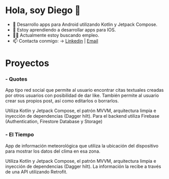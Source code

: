 # Hola, soy Diego 👋

- 📲 Desarrollo apps para Android utilizando Kotlin y Jetpack Compose.
- 📖 Estoy aprendiendo a desarrollar apps para IOS.
- 👨‍💻 Actualmente estoy buscando empleo.
- 📫 Contacta conmigo: -> [Linkedin](https://www.linkedin.com/in/diego-rodriguez-barcala-6b7b92245/) | [Email](diegorodriguezbarcala@gmail.com)


# Proyectos
### - Quotes
  <p>App tipo red social que permite al usuario encontrar citas textuales creadas por otros usuarios con posibilidad de dar like. También permite al usuario crear sus propios post, así como editarlos o borrarlos. </p>
  
  <p>Utiliza Kotlin y Jetpack Compose, el patrón MVVM, arquitectura limpia e inyección de dependencias (Dagger hilt). Para el backend utiliza Firebase (Authentication, Firestore Database y Storage)</p>


  
### - El Tiempo
  <p>App de información meteorológica que utiliza la ubicación del dispositivo para mostrar los datos del clima en esa zona.</p>
  
  <p>Utiliza Kotlin y Jetpack Compose, el patrón MVVM, arquitectura limpia e inyección de dependencias (Dagger hilt). La información la recibe a través de una API utilizando Retrofit.</p>
  
